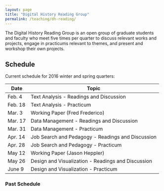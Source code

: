 ```yaml
---
layout: page
title: "Digital History Reading Group"
permalink: /teaching/dh-reading/
---
```


The Digital History Reading Group is an open group of graduate students and faculty who meet five times per quarter to discuss relevant works and projects, engage in practicums relevant to themes, and present and workshop their own projects.

## Schedule

Current schedule for 2016 winter and spring quarters:

| Date     | Topic                                                |
| -------- | ---------------------------------------------------- |
| Feb. 4   | Text Analysis - Readings and Discussion              |
| Feb. 18  | Text Analysis - Practicum                            |
| Mar. 3   | Working Paper (Fred Frederico)                       |
| Mar. 17  | Data Management - Readings and Discussion            |
| Mar. 31  | Data Management - Practicum                          |
| Apr. 14  | Job Search and Pedagogy - Readings and Discussion    |
| Apr. 28  | Job Search and Pedagogy - Practicum                  |
| May 12   | Working Paper (Jason Heppler)                        |
| May 26   | Design and Visualization - Readings and Discussion   |
| June 9   | Design and Visualization - Practicum                 |

### Past Schedule
